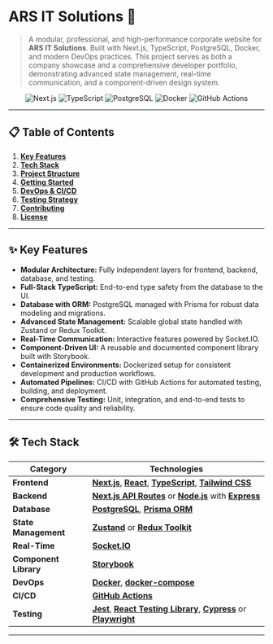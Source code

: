 # ARS IT Solutions 🚀

> A modular, professional, and high-performance corporate website for **ARS IT Solutions**. Built with Next.js, TypeScript, PostgreSQL, Docker, and modern DevOps practices. This project serves as both a company showcase and a comprehensive developer portfolio, demonstrating advanced state management, real-time communication, and a component-driven design system.

<p align="center">
  <img src="https://img.shields.io/badge/Next.js-000000?style=for-the-badge&logo=nextdotjs&logoColor=white" alt="Next.js"/>
  <img src="https://img.shields.io/badge/TypeScript-3178C6?style=for-the-badge&logo=typescript&logoColor=white" alt="TypeScript"/>
  <img src="https://img.shields.io/badge/PostgreSQL-316192?style=for-the-badge&logo=postgresql&logoColor=white" alt="PostgreSQL"/>
  <img src="https://img.shields.io/badge/Docker-2496ED?style=for-the-badge&logo=docker&logoColor=white" alt="Docker"/>
  <img src="https://img.shields.io/badge/GitHub_Actions-2088FF?style=for-the-badge&logo=github-actions&logoColor=white" alt="GitHub Actions"/>
</p>

---

## 📋 Table of Contents

1.  [**Key Features**](#-key-features)
2.  [**Tech Stack**](#-tech-stack)
3.  [**Project Structure**](#-project-structure)
4.  [**Getting Started**](#-getting-started)
5.  [**DevOps & CI/CD**](#-devops--ci-cd)
6.  [**Testing Strategy**](#-testing-strategy)
7.  [**Contributing**](#-contributing)
8.  [**License**](#-license)

---

## ✨ Key Features

-   **Modular Architecture:** Fully independent layers for frontend, backend, database, and testing.
-   **Full-Stack TypeScript:** End-to-end type safety from the database to the UI.
-   **Database with ORM:** PostgreSQL managed with Prisma for robust data modeling and migrations.
-   **Advanced State Management:** Scalable global state handled with Zustand or Redux Toolkit.
-   **Real-Time Communication:** Interactive features powered by Socket.IO.
-   **Component-Driven UI:** A reusable and documented component library built with Storybook.
-   **Containerized Environments:** Dockerized setup for consistent development and production workflows.
-   **Automated Pipelines:** CI/CD with GitHub Actions for automated testing, building, and deployment.
-   **Comprehensive Testing:** Unit, integration, and end-to-end tests to ensure code quality and reliability.

---

## 🛠️ Tech Stack

| Category              | Technologies                                                                                                                                                 |
| --------------------- | ------------------------------------------------------------------------------------------------------------------------------------------------------------ |
| **Frontend** | [**Next.js**](https://nextjs.org/), [**React**](https://reactjs.org/), [**TypeScript**](https://www.typescriptlang.org/), [**Tailwind CSS**](https://tailwindcss.com/) |
| **Backend** | [**Next.js API Routes**](https://nextjs.org/docs/api-routes/introduction) or [**Node.js**](https://nodejs.org/) with [**Express**](https://expressjs.com/)             |
| **Database** | [**PostgreSQL**](https://www.postgresql.org/), [**Prisma ORM**](https://www.prisma.io/)                                                                        |
| **State Management** | [**Zustand**](https://zustand-demo.pmnd.rs/) or [**Redux Toolkit**](https://redux-toolkit.js.org/)                                                                |
| **Real-Time** | [**Socket.IO**](https://socket.io/)                                                                                                                            |
| **Component Library** | [**Storybook**](https://storybook.js.org/)                                                                                                                     |
| **DevOps** | [**Docker**](https://www.docker.com/), [**docker-compose**](https://docs.docker.com/compose/)                                                                  |
| **CI/CD** | [**GitHub Actions**](https://github.com/features/actions)                                                                                                    |
| **Testing** | [**Jest**](https://jestjs.io/), [**React Testing Library**](https://testing-library.com/), [**Cypress**](https://www.cypress.io/) or [**Playwright**](https://playwright.dev/) |

---
